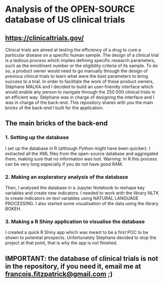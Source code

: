 # Analysis of the OPEN-SOURCE database of US clinical trials
## https://clinicaltrials.gov/

Clinical trials are aimed at testing the efficiency of a drug to cure a particular disease on a specific human sample. The design of a clinical trial is a tedious process which implies defining specific research parameters, such as the enrollment number or the eligibility criteria of its sample. To do so, a product owner would need to go manually through the design of previous clinical trials to learn what were the best parameters to bring success to a trial. 
In order to facilitate the work of these product owners, Stéphane MALKA and I decided to build an user-friendly interface which would enable any person to navigate through the 250 000 clinical trials in an efficient way. Stéphane was in charge of designing the interface and I was in charge of the back-end.
This repository shares with you the main bricks of the back-end I built for the application.

## The main bricks of the back-end
### 1. Setting up the database
I set up the database in R (although Python might have been quicker). I extracted all the XML files from the open-source database and aggregated them, making sure that no information was lost. 
Warning: In R this process can be very long especially if you do not have good RAM. 

### 2. Making an exploratory analysis of the database
Then, I analysed the database in a Jupyter Notebook to reshape key variables and create new indicators. 
I needed to work with the library NLTK to create indicators on text variables using NATURAL LANGUAGE PROCESSING. 
I also started some visualisation of the data using the library BOKEH.

### 3. Making a R Shiny application to visualise the database
I created a quick R Shiny app which was meant to be a first POC to be shown to potential prospects. 
Unfortunately Stéphane decided to stop the project at that point, that is why the app is not finished.

## IMPORTANT: the database of clinical trials is not in the repository, if you need it, email me at francois.fitzpatrick@gmail.com ;)
